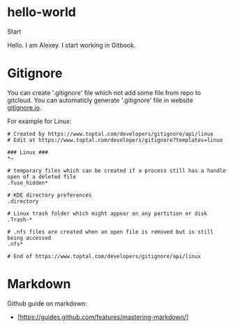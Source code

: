 # hello-world
Start

Hello.
I am Alexey. I start working in Gitbook.

# Gitignore
You can create '.gitignore' file which not add some file from repo to gitcloud.
You can automaticly generate '.gitignore' file in website [gitignore.io](https://www.toptal.com/developers/gitignore).

For example for Linux:
```
# Created by https://www.toptal.com/developers/gitignore/api/linux
# Edit at https://www.toptal.com/developers/gitignore?templates=linux

### Linux ###
*~

# temporary files which can be created if a process still has a handle open of a deleted file
.fuse_hidden*

# KDE directory preferences
.directory

# Linux trash folder which might appear on any partition or disk
.Trash-*

# .nfs files are created when an open file is removed but is still being accessed
.nfs*

# End of https://www.toptal.com/developers/gitignore/api/linux

```

# Markdown
Github guide on markdown:
* [https://guides.github.com/features/mastering-markdown/]
